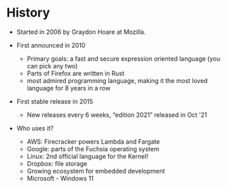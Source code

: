 # History

* Started in 2006 by Graydon Hoare at Mozilla.
* First announced in 2010
    * Primary goals: a fast and secure expression oriented language (you can pick any two)
    * Parts of Firefox are written in Rust
    * most admired programming language, making it the most loved language for 8 years in a row
* First stable release in 2015
    * New releases every 6 weeks, “edition 2021” released in Oct '21

* Who uses it?
    * AWS: Firecracker powers Lambda and Fargate
    * Google: parts of the Fuchsia operating system
    * Linux: 2nd official language for the Kernel!
    * Dropbox: file storage
    * Growing ecosystem for embedded development
    * Microsoft - Windows 11

